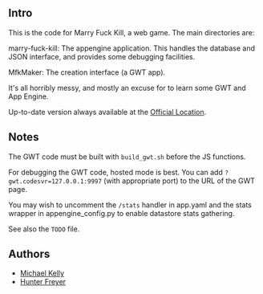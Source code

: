 Intro
-----

This is the code for Marry Fuck Kill, a web game. The main directories are:

marry-fuck-kill: The appengine application. This handles the database and JSON
    interface, and provides some debugging facilities.

MfkMaker: The creation interface (a GWT app).

It's all horribly messy, and mostly an excuse for to learn some GWT and App
Engine.

Up-to-date version always available at the
[Official Location](https://github.com/hjfreyer/marry-fuck-kill).

Notes
-----
The GWT code must be built with `build_gwt.sh` before the JS functions.

For debugging the GWT code, hosted mode is best. You can add
`?gwt.codesvr=127.0.0.1:9997` (with appropriate port) to the URL of the GWT
page.

You may wish to uncomment the `/stats` handler in app.yaml and the stats
wrapper in appengine_config.py to enable datastore stats gathering.

See also the `TODO` file.

Authors
-------
* [Michael Kelly](http://michaelkelly.org)
* [Hunter Freyer](http://www.hjfreyer.com)
